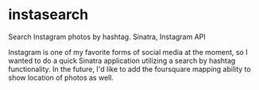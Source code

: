 instasearch
===========

Search Instagram photos by hashtag. Sinatra, Instagram API

Instagram is one of my favorite forms of social media at the moment, so I wanted to do a quick Sinatra application utilizing a search by hashtag functionality. In the future, I'd like to add the foursquare mapping ability to show location of photos as well.
